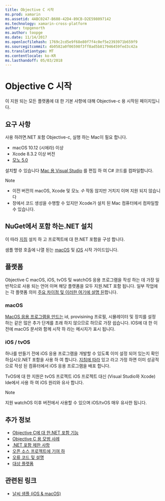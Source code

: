 ```yaml
---
title: Objective C 시작
ms.prod: xamarin
ms.assetid: 4ABC0247-B608-42D4-89CB-D2E598097142
ms.technology: xamarin-cross-platform
author: topgenorth
ms.author: toopge
ms.date: 11/14/2017
ms.openlocfilehash: 1769c2cd5e9f68e80f7f4c0ef5e2393971b659f9
ms.sourcegitcommit: 4b0582a0f06598f3ff8ad5b817946459fed3c42a
ms.translationtype: MT
ms.contentlocale: ko-KR
ms.lasthandoff: 05/03/2018
---
```

# <a name="getting-started-with-objective-c"></a>Objective C 시작

이 지원 되는 모든 플랫폼에 대 한 기본 사항에 대해 Objective-c 용 시작된 페이지입니다.

## <a name="requirements"></a>요구 사항

사용 하려면.NET 포함 Objective-c, 실행 하는 Mac이 필요 합니다.

* macOS 10.12 (시에라) 이상
* Xcode 8.3.2 이상 버전
* [모노 5.0](http://www.mono-project.com/download/)

설치할 수 있습니다 [Mac 용 Visual Studio](https://www.visualstudio.com/vs/visual-studio-mac/) 를 편집 하 여 C# 코드를 컴파일합니다.

> [!NOTE]
> * 이전 버전의 macOS, Xcode 및 모노 _수_ 작동 않지만 거치지 이며 지원 되지 않습니다
> * 창에서 코드 생성을 수행할 수 있지만 Xcode가 설치 된 Mac 컴퓨터에서 컴파일할 수 있습니다.

## <a name="installing-net-embedding-from-nuget"></a>NuGet에서 포함 하는.NET 설치

이 따라 [지침](~/tools/dotnet-embedding/get-started/install/install.md) 설치 하 고 프로젝트에 대 한.NET 포함을 구성 합니다.

샘플 명령 호출에 나열 된는 [macOS](~/tools/dotnet-embedding/get-started/objective-c/macos.md) 및 [iOS](~/tools/dotnet-embedding/get-started/objective-c/ios.md) 시작 가이드입니다.

## <a name="platforms"></a>플랫폼

Objective C macOS, iOS, tvOS 및 watchOS 응용 프로그램을 작성 하는 데 가장 일반적으로 사용 되는 언어 이며 해당 플랫폼을 모두 지원.NET 포함 됩니다. 일부 작업에는 각 플랫폼 의미 [주요 차이점 및 이러한 여기에 설명 된](~/tools/dotnet-embedding/objective-c/platforms.md)합니다.

### <a name="macos"></a>macOS

[MacOS 응용 프로그램을 만드는](~/tools/dotnet-embedding/get-started/objective-c/macos.md) id, provisining 프로필, 시뮬레이터 및 장치를 설정 하는 같은 많은 추가 단계를 초래 하지 않으므로 하므로 가장 쉽습니다. IOS에 대 한 이전에 macOS 문서와 함께 시작 하 라는 메시지가 표시 됩니다.

### <a name="ios--tvos"></a>iOS / tvOS

하나를 만들기 전에 iOS 응용 프로그램을 개발할 수 있도록 이미 설정 되어 있는지 확인 하십시오.NET 포함을 사용 하 여 합니다. [지침에 따라](~/tools/dotnet-embedding/get-started/objective-c/ios.md) 있고 라고 가정 하면 이미 성공적으로 작성 된 컴퓨터에서 iOS 응용 프로그램을 배포 합니다.

TvOS에 대 한 지원은 tvOS 프로젝트 iOS 프로젝트 대신 (Visual Studio와 Xcode) Ide에서 사용 하 여 iOS 원리와 유사 합니다.

> [!NOTE]
> 지원 watchOS 이후 버전에서 사용할 수 있으며 iOS/tvOS 매우 유사한 됩니다.

## <a name="further-reading"></a>추가 정보

* [Objective C에 대 한.NET 포함 기능](~/tools/dotnet-embedding/objective-c/index.md)
* [Objective C 용 모범 사례](~/tools/dotnet-embedding/objective-c/best-practices.md)
* [.NET 포함 제한 사항](~/tools/dotnet-embedding/limitations.md)
* [오픈 소스 프로젝트에 기여 하](https://github.com/mono/Embeddinator-4000/blob/master/Contributing.md)
* [오류 코드 및 설명](~/tools/dotnet-embedding/errors.md)
* [대상 플랫폼](~/tools/dotnet-embedding/objective-c/platforms.md)

## <a name="related-links"></a>관련된 링크

- [날씨 샘플 (iOS & macOS)](https://github.com/jamesmontemagno/embeddinator-weather)
